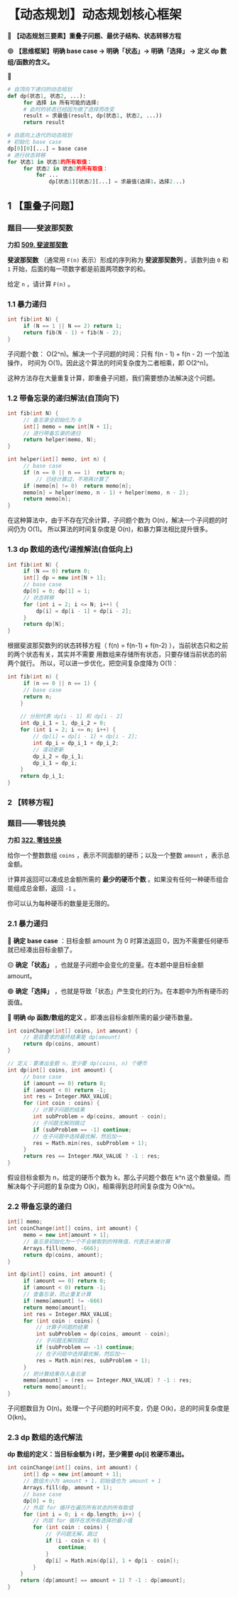 # 【动态规划】动态规划核心框架


🔴 **【动态规划三要素】重叠子问题、最优子结构、状态转移方程**

🟢 **【思维框架】明确 base case → 明确「状态」→ 明确「选择」 → 定义 dp 数组/函数的含义。**

🔵

```Python
# ⾃顶向下递归的动态规划
def dp(状态1, 状态2, ...):
     for 选择 in 所有可能的选择:
     # 此时的状态已经因为做了选择⽽改变
     result = 求最值(result, dp(状态1, 状态2, ...))
     return result

# ⾃底向上迭代的动态规划
# 初始化 base case
dp[0][0][...] = base case
# 进⾏状态转移
for 状态1 in 状态1的所有取值：
     for 状态2 in 状态2的所有取值：
         for ...
             dp[状态1][状态2][...] = 求最值(选择1，选择2...)
```



## 1 【重叠子问题】

### 题目——斐波那契数

**力扣 [509. 斐波那契数](https://leetcode.cn/problems/fibonacci-number/)**

**斐波那契数** （通常用 `F(n)` 表示）形成的序列称为 **斐波那契数列** 。该数列由 `0` 和 `1` 开始，后面的每一项数字都是前面两项数字的和。

给定 `n` ，请计算 `F(n)` 。

### 1.1 暴力递归

```c++
int fib(int N) {
     if (N == 1 || N == 2) return 1;
     return fib(N - 1) + fib(N - 2);
}
```

子问题个数： O(2^n)。解决⼀个子问题的时间：只有 f(n - 1) + f(n - 2) ⼀个加法操作， 时间为 O(1)。因此这个算法的时间复杂度为二者相乘，即 O(2^n)。

这种方法存在大量重复计算，即重叠子问题，我们需要想办法解决这个问题。

### 1.2 带备忘录的递归解法(自顶向下)

```c++
int fib(int N) {
     // 备忘录全初始化为 0
     int[] memo = new int[N + 1];
     // 进⾏带备忘录的递归
     return helper(memo, N);
}

int helper(int[] memo, int n) {
     // base case
     if (n == 0 || n == 1)	return n;
         // 已经计算过，不⽤再计算了
     if (memo[n] != 0)	return memo[n];
     memo[n] = helper(memo, n - 1) + helper(memo, n - 2);
     return memo[n];
}
```

在这种算法中，由于不存在冗余计算，子问题个数为 O(n)，解决一个子问题的时间仍为 O(1)。 所以算法的时间复杂度是 O(n)，和暴力算法相比提升很多。

### 1.3 dp 数组的迭代/递推解法(自低向上)

```c++
int fib(int N) {
     if (N == 0) return 0;
     int[] dp = new int[N + 1];
     // base case
     dp[0] = 0; dp[1] = 1;
     // 状态转移
     for (int i = 2; i <= N; i++) {
         dp[i] = dp[i - 1] + dp[i - 2];
     }
     return dp[N];
}
```

根据斐波那契数列的状态转移方程（ f(n) = f(n-1) + f(n-2) ），当前状态只和之前的两个状态有关，其实并不需要 用数组来存储所有状态，只要存储当前状态的前两个就行。 所以，可以进一步优化，把空间复杂度降为 O(1)：

```c++
int fib(int n) {
     if (n == 0 || n == 1) {
     // base case
     return n;
	}
    
	// 分别代表 dp[i - 1] 和 dp[i - 2]
	int dp_i_1 = 1, dp_i_2 = 0;
	for (int i = 2; i <= n; i++) {
		// dp[i] = dp[i - 1] + dp[i - 2];
     	int dp_i = dp_i_1 + dp_i_2;
     	// 滚动更新
     	dp_i_2 = dp_i_1;
     	dp_i_1 = dp_i;
 	}
 	return dp_i_1;
}
```

### 2 【转移方程】

### 题目——零钱兑换

**力扣 [322. 零钱兑换](https://leetcode.cn/problems/coin-change/)**

给你一个整数数组 `coins` ，表示不同面额的硬币；以及一个整数 `amount` ，表示总金额。

计算并返回可以凑成总金额所需的 **最少的硬币个数** 。如果没有任何一种硬币组合能组成总金额，返回 `-1` 。

你可以认为每种硬币的数量是无限的。

### 2.1 暴力递归

🔴 **确定 base case** ：目标金额 amount 为 0 时算法返回 0，因为不需要任何硬币就已经凑出目标金额了。 

🟡 **确定「状态」** ，也就是子问题中会变化的变量。在本题中是目标金额 amount。 

🟢 **确定「选择」** ，也就是导致「状态」产生变化的行为。在本题中为所有硬币的面值。 

🔵 **明确 dp 函数/数组的定义** 。即凑出目标金额所需的最少硬币数量。

```c++
int coinChange(int[] coins, int amount) {
     // 题⽬要求的最终结果是 dp(amount)
     return dp(coins, amount)
}

// 定义：要凑出⾦额 n，⾄少要 dp(coins, n) 个硬币
int dp(int[] coins, int amount) {
     // base case
     if (amount == 0) return 0;
     if (amount < 0) return -1;
     int res = Integer.MAX_VALUE;
     for (int coin : coins) {
    	// 计算⼦问题的结果
     	int subProblem = dp(coins, amount - coin);
     	// ⼦问题⽆解则跳过
     	if (subProblem == -1) continue;
     	// 在⼦问题中选择最优解，然后加⼀
     	res = Math.min(res, subProblem + 1);
     }
     return res == Integer.MAX_VALUE ? -1 : res;
}
```

假设目标金额为 n，给定的硬币个数为 k，那么子问题个数在 k^n 这个数量级。而解决每个子问题的复杂度为 O(k)，相乘得到总时间复杂度为 O(k^n)。

### 2.2 带备忘录的递归

```c++
int[] memo;
int coinChange(int[] coins, int amount) {
     memo = new int[amount + 1];
     // 备忘录初始化为⼀个不会被取到的特殊值，代表还未被计算
     Arrays.fill(memo, -666);
     return dp(coins, amount);
}

int dp(int[] coins, int amount) {
     if (amount == 0) return 0;
     if (amount < 0) return -1;
     // 查备忘录，防⽌重复计算
     if (memo[amount] != -666)
     return memo[amount];
     int res = Integer.MAX_VALUE;
     for (int coin : coins) {
         // 计算⼦问题的结果
         int subProblem = dp(coins, amount - coin);
         // ⼦问题⽆解则跳过
         if (subProblem == -1) continue;
         // 在⼦问题中选择最优解，然后加⼀
         res = Math.min(res, subProblem + 1);
     }
     // 把计算结果存⼊备忘录
     memo[amount] = (res == Integer.MAX_VALUE) ? -1 : res;
     return memo[amount];
}
```

子问题数目为 O(n)。处理⼀个子问题的时间不变，仍是 O(k)，总的时间复杂度是 O(kn)。

### 2.3 dp 数组的迭代解法

**dp 数组的定义：当目标金额为 i 时，至少需要 dp[i] 枚硬币凑出。**

```c++
int coinChange(int[] coins, int amount) {
     int[] dp = new int[amount + 1];
     // 数组⼤⼩为 amount + 1，初始值也为 amount + 1
     Arrays.fill(dp, amount + 1);
     // base case
     dp[0] = 0;
     // 外层 for 循环在遍历所有状态的所有取值
     for (int i = 0; i < dp.length; i++) {
     	// 内层 for 循环在求所有选择的最⼩值
     	for (int coin : coins) {
     		// ⼦问题⽆解，跳过
     		if (i - coin < 0) {
         		continue;
     		}
     		dp[i] = Math.min(dp[i], 1 + dp[i - coin]);
 		}
 	}
 	return (dp[amount] == amount + 1) ? -1 : dp[amount];
}
```


